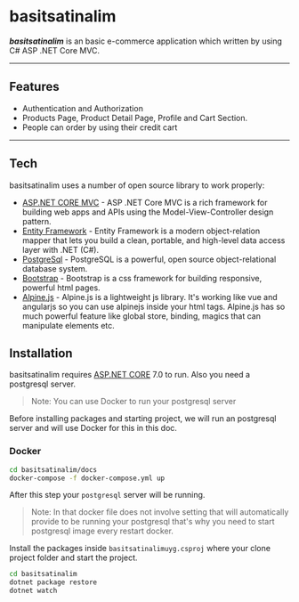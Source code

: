 # basitsatinalim
**_basitsatinalim_** is an basic e-commerce application which written by using C# ASP .NET Core MVC.
***
## Features
- Authentication and Authorization
- Products Page, Product Detail Page, Profile and Cart Section.
- People can order by using their credit cart

***

## Tech

basitsatinalim uses a number of open source library to work properly:

- [ASP.NET CORE MVC] - ASP .NET Core MVC is a rich framework for building web apps and APIs using the Model-View-Controller design pattern.
- [Entity Framework] - Entity Framework is a modern object-relation mapper that lets you build a clean, portable, and high-level data access layer with .NET (C#).
- [PostgreSql] - PostgreSQL is a powerful, open source object-relational database system.
- [Bootstrap] - Bootstrap is a css framework for building responsive, powerful html pages.
- [Alpine.js] - Alpine.js is a lightweight js library. It's working like vue and angularjs so you can use alpinejs inside your html tags. Alpine.js has so much powerful feature like global store, binding, magics that can manipulate elements etc.

## Installation

basitsatinalim requires [ASP.NET CORE](https://learn.microsoft.com/tr-tr/aspnet/core/mvc/overview?view=aspnetcore-7.0) 7.0 to run. Also you need a postgresql server.

> Note: You can use Docker to run your postgresql server

Before installing packages and starting project, we will run an postgresql server and will use Docker for this in this doc.

### Docker
```sh
cd basitsatinalim/docs
docker-compose -f docker-compose.yml up
```
After this step your `postgresql` server will be running. 

> Note: In that docker file does not involve setting that will automatically provide to be running your postgresql that's why you need to start postgresql image every restart docker.

Install the packages inside `basitsatinalimuyg.csproj` where your clone project folder and start the project.

```sh
cd basitsatinalim
dotnet package restore
dotnet watch
```

   [ASP.NET CORE MVC]: <https://learn.microsoft.com/en-us/aspnet/core/mvc/overview?view=aspnetcore-8.0>
   [Entity Framework]: <https://learn.microsoft.com/en-us/ef/>
   [PostgreSql]: <https://www.postgresql.org/>
   [Bootstrap]: <https://getbootstrap.com/>
   [Alpine.js]: <https://alpinejs.dev>

